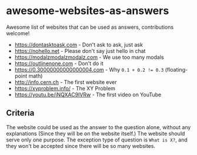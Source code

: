 # awesome-websites-as-answers

Awesome list of websites that can be used as answers, contributions welcome!

- https://dontasktoask.com - Don't ask to ask, just ask
- https://nohello.net - Please don't say just hello in chat
- https://modalzmodalzmodalz.com - We use too many modals
- https://outlinenone.com - Don't do it
- https://0.30000000000000004.com - Why `0.1 + 0.2 != 0.3` (floating-point math)
- http://info.cern.ch - The first website ever
- https://xyproblem.info/ - The XY Problem
- https://youtu.be/jNQXAC9IVRw - The first video on YouTube

## Criteria

The website could be used as the answer to the question alone, without any explanations (Since they will be on the website itself.) The website should serve only one purpose.
The exception type of question is `What is X?`, and they won't be accepted since there will be so many websites.
